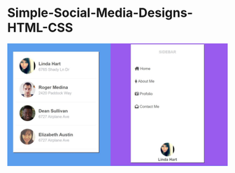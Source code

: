 # Simple-Social-Media-Designs-HTML-CSS
<img src="https://raw.githubusercontent.com/shokerm/Simple-Social-Media-Designs-HTML-CSS/main/social-media.jpg" alt="Social-Media-Designs">

